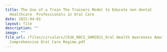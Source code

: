```yaml
---
title: The Use of a Train The Trainers Model to Educate non dental
  Healthcare  Professionals in Oral Care
date: 2022-04-01
layout: file
description: ""
image: ""
file_url: /files/circulars/C636_​NDCS_SHM2021_Oral Health Awareness Among Nurses and a
  Comprehensive Oral Care Regime.pdf
---
```

